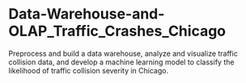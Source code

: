 # Data-Warehouse-and-OLAP_Traffic_Crashes_Chicago
Preprocess and build a data warehouse, analyze and visualize traffic collision data, and develop a machine learning model to classify the likelihood of traffic collision severity in Chicago.
